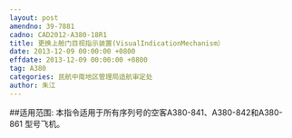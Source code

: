 ```yaml
---
layout: post
amendno: 39-7881
cadno: CAD2012-A380-18R1
title: 更换上舱门目视指示装置(VisualIndicationMechanism）
date: 2013-12-09 00:00:00 +0800
effdate: 2013-12-09 00:00:00 +0800
tag: A380
categories: 民航中南地区管理局适航审定处
author: 朱江
---
```


##适用范围:
本指令适用于所有序列号的空客A380-841、A380-842和A380-861 型号飞机。

